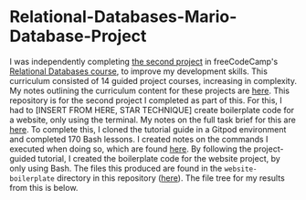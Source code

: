# Relational-Databases-Mario-Database-Project

I was independently completing [the second project](https://www.freecodecamp.org/learn/relational-database/learn-relational-databases-by-building-a-mario-database/build-a-mario-database) in freeCodeCamp's [Relational Databases course](https://www.freecodecamp.org/learn/relational-database/), to improve my development skills. This curriculum consisted of 14 guided project courses, increasing in complexity. My notes outlining the curriculum content for these projects are [here](https://github.com/franpanteli/Relational-Databases-Mario-Database-Project/blob/main/0%20relational-databases-course-overview.txt). This repository is for the second project I completed as part of this. For this, I had to [INSERT FROM HERE, STAR TECHNIQUE] create boilerplate code for a website, only using the terminal. My notes on the full task brief for this are [here](https://github.com/franpanteli/Relational-Databases-Mario-Database-Project/blob/main/1%20project-task-notes.txt). To complete this, I cloned the tutorial guide in a Gitpod environment and completed 170 Bash lessons. I created notes on the commands I executed when doing so, which are found [here](https://github.com/franpanteli/Relational-Databases-Building-a-Boilerplate-Project/blob/main/2%20relational-databases-guided-course-notes.txt). By following the project-guided tutorial, I created the boilerplate code for the website project, by only using Bash. The files this produced are found in the `website-boilerplate` directory in this repository ([here](https://github.com/franpanteli/Relational-Databases-Building-a-Boilerplate-Project/tree/main/website-boilerplate)). The file tree for my results from this is below. 